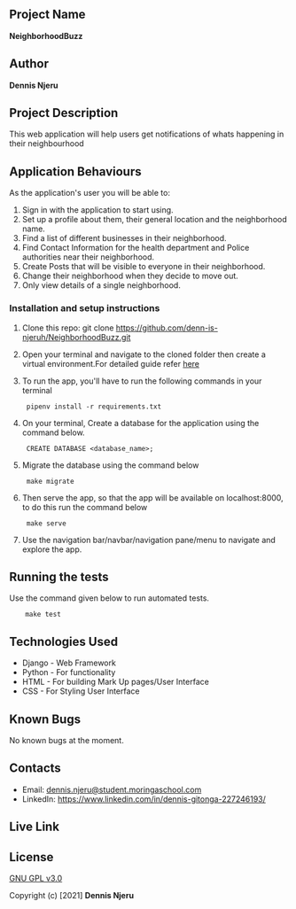 ## Project Name 
**NeighborhoodBuzz**


## Author
**Dennis Njeru**

## Project Description
This web application will help users get notifications of whats happening in their neighbourhood


## Application Behaviours
As the application's user you will be able to:
1. Sign in with the application to start using.
2. Set up a profile about them, their general location and the neighborhood name.
3. Find a list of different businesses in their neighborhood.
4. Find Contact Information for the health department and Police authorities near their neighborhood.
5. Create Posts that will be visible to everyone in their neighborhood.
6. Change their neighborhood when they decide to move out.
7. Only view details of a single neighborhood.


### Installation and setup instructions
1. Clone this repo: git clone https://github.com/denn-is-njeruh/NeighborhoodBuzz.git

2. Open your terminal and navigate to the cloned folder then create a virtual environment.For detailed guide refer  [here](https://realpython.com/pipenv-guide/)

3. To run the app, you'll have to run the following commands in your terminal

        pipenv install -r requirements.txt

4. On your terminal, Create a database for the application using the command below.

        CREATE DATABASE <database_name>;

5. Migrate the database using the command below

        make migrate

6. Then serve the app, so that the app will be available on localhost:8000, to do this run the command below

        make serve

7. Use the navigation bar/navbar/navigation pane/menu to navigate and explore the app.


## Running the tests
Use the command given below to run automated tests.

        make test


## Technologies Used
* Django - Web Framework
* Python - For functionality
* HTML - For building Mark Up pages/User Interface
* CSS - For Styling User Interface


## Known Bugs
No known bugs at the moment.


## Contacts
* Email: dennis.njeru@student.moringaschool.com 
* LinkedIn: https://www.linkedin.com/in/dennis-gitonga-227246193/


## Live Link



## License 
[GNU GPL v3.0](./LICENSE)


Copyright (c) [2021] **Dennis Njeru**